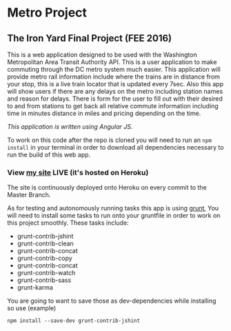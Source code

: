 # **Metro Project**

## The Iron Yard Final Project (FEE 2016)

This is a web application designed to be used with the Washington Metropolitan Area Transit Authority API.
This is a user application to make commuting through the DC metro system much easier. This application will provide metro rail information include where the trains are in distance from your stop, this is a live train locator that is updated every 7sec. Also this app will show users if there are any delays on the metro including station names and reason for delays. There is form for the user to fill out with their desired to and from stations to get back all relative commute information including time in minutes distance in miles and pricing depending on the time.

*This application is written using Angular JS.*

To work on this code after the repo is cloned you will need to run an `npm install` in your terminal in order to download all dependencies necessary to run the build of this web app.

### View [my site](https://metropass.herokuapp.com) LIVE (it's hosted on Heroku)

The site is continuously deployed onto Heroku on every commit to the Master Branch.  


As for testing and autonomously running tasks this app is using [grunt](http://gruntjs.com/), You will need to install some tasks to run onto your gruntfile in order to work on this project smoothly.
These tasks include:
* grunt-contrib-jshint
* grunt-contrib-clean
* grunt-contrib-concat
* grunt-contrib-copy
* grunt-contrib-concat
* grunt-contrib-watch
* grunt-contrib-sass
* grunt-karma

You are going to want to save those as dev-dependencies while installing so use
(example)

`npm install --save-dev grunt-contrib-jshint`
